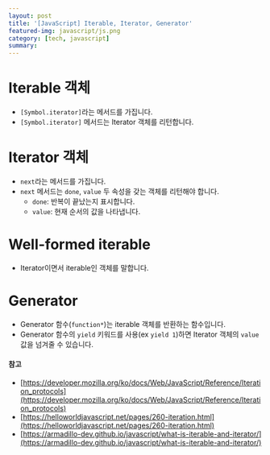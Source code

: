```yaml
---
layout: post
title: '[JavaScript] Iterable, Iterator, Generator'
featured-img: javascript/js.png
category: [tech, javascript]
summary:
---
```


# Iterable 객체
- `[Symbol.iterator]`라는 메서드를 가집니다.
- `[Symbol.iterator]` 메서드는 Iterator 객체를 리턴합니다.

# Iterator 객체
- `next`라는 메서드를 가집니다.
- `next` 메서드는 `done`, `value` 두 속성을 갖는 객체를 리턴해야 합니다.
  - `done`: 반복이 끝났는지 표시합니다.
  - `value`: 현재 순서의 값을 나타냅니다.

# Well-formed iterable
- Iterator이면서 iterable인 객체를 말합니다.

# Generator
- Generator 함수(`function*`)는 iterable 객체를 반환하는 함수입니다.
- Generator 함수의 `yield` 키워드를 사용(ex `yield 1`)하면 Iterator 객체의 `value` 값을 넘겨줄 수 있습니다.

#### 참고
- [https://developer.mozilla.org/ko/docs/Web/JavaScript/Reference/Iteration_protocols](https://developer.mozilla.org/ko/docs/Web/JavaScript/Reference/Iteration_protocols)
- [https://helloworldjavascript.net/pages/260-iteration.html](https://helloworldjavascript.net/pages/260-iteration.html)
- [https://armadillo-dev.github.io/javascript/what-is-iterable-and-iterator/](https://armadillo-dev.github.io/javascript/what-is-iterable-and-iterator/)
